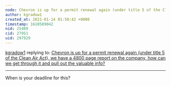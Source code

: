 ```yaml
---
node: Chevron is up for a permit renewal again (under title 5 of the Clean Air Act), we have a 4800 page report on the company, how can we get through it and pull out the valuable info?
author: kgradow1
created_at: 2021-01-14 01:50:42 +0000
timestamp: 1610589042
nid: 25409
cid: 27951
uid: 297929
---
```




[kgradow1](../profile/kgradow1) replying to: [Chevron is up for a permit renewal again (under title 5 of the Clean Air Act), we have a 4800 page report on the company, how can we get through it and pull out the valuable info?](../notes/stevie/01-04-2021/chevron-is-up-for-a-permit-renewal-again-under-title-5-of-the-clean-air-act-we-have-a-4800-page-report-on-the-company-how-can-we-get-through-it-and-pull-out-the-valuable-info)

----
When is your deadline for this?  